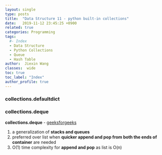 ```yaml
---
layout: single
type: posts
title:  "Data Structure 11 - python built-in collections"
date:   2019-11-12 23:45:25 +0900
related: true
categories: Programming
tags:
  #- Index
  - Data Structure
  - Python Collections
  - Queue
  - Hash Table
author:  Jiexin Wang
classes:  wide
toc: true
toc_label: "Index"
author_profile: true
---
```


### collections.defaultdict

### collections.deque

**collections.deque** - [geeksforgeeks](https://www.geeksforgeeks.org/deque-in-python/)  
1. a generalization of **stacks and queues**  
2. preferred over list when **quicker append and pop from both the ends of container** are needed  
3. O(1) time complexity for **append and pop** as list is O(n)

```python
